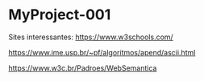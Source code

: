 # MyProject-001


Sites interessantes:
https://www.w3schools.com/

https://www.ime.usp.br/~pf/algoritmos/apend/ascii.html

https://www.w3c.br/Padroes/WebSemantica